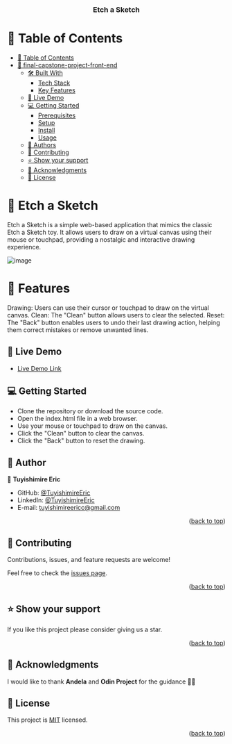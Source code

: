 <a name="readme-top"></a>

<div align="center">
  <h3><b>Etch a Sketch</b></h3>
</div>

<!-- TABLE OF CONTENTS -->

# 📗 Table of Contents

- [📗 Table of Contents](#-table-of-contents)
- [📖 final-capstone-project-front-end ](#-final-capstone-project-front-end-)
  - [🛠 Built With ](#-built-with-)
    - [Tech Stack ](#tech-stack-)
    - [Key Features ](#key-features-)
  - [🚀 Live Demo ](#-live-demo-)
  - [💻 Getting Started ](#-getting-started-)
    - [Prerequisites](#prerequisites)
    - [Setup](#setup)
    - [Install](#install)
    - [Usage](#usage)
  - [👥 Authors ](#-authors-)
  - [🤝 Contributing ](#-contributing-)
  - [⭐️ Show your support ](#️-show-your-support-)
  - [🙏 Acknowledgments ](#-acknowledgments-)
  - [📝 License ](#-license-)

<!-- PROJECT DESCRIPTION -->

# 📖 Etch a Sketch <a name="about-project"></a>
Etch a Sketch is a simple web-based application that mimics the classic Etch a Sketch toy. It allows users to draw on a virtual canvas using their mouse or touchpad, providing a nostalgic and interactive drawing experience.

![image](https://github.com/TuyishimireEric/Etch-a-sketch/assets/102757126/633ad487-d0c2-406a-8d20-3a6b37a6ab77)

# 🧾 Features
Drawing: Users can use their cursor or touchpad to draw on the virtual canvas.
Clean: The "Clean" button allows users to clear the selected.
Reset: The "Back" button enables users to undo their last drawing action, helping them correct mistakes or remove unwanted lines.

## 🚀 Live Demo <a name="live-demo"></a>

- [Live Demo Link](https://tuyishimireeric.github.io/Etch-a-sketch/)

<!-- GETTING STARTED -->

## 💻 Getting Started <a name="getting-started"></a>

- Clone the repository or download the source code.
- Open the index.html file in a web browser.
- Use your mouse or touchpad to draw on the canvas.
- Click the "Clean" button to clear the canvas.
- Click the "Back" button to reset the drawing.

## 👥 Author <a name="authors"></a>

👤 **Tuyishimire Eric**

- GitHub: [@TuyishimireEric](https://github.com/TuyishimireEric)
- LinkedIn: [@TuyishimireEric](https://www.linkedin.com/in/TuyishimireEric/)
- E-mail: <a href="mailto:tuyishimireericc@gmail.com">tuyishimireericc@gmail.com</a>

<p align="right">(<a href="#readme-top">back to top</a>)</p>

<!-- FUTURE FEATURES -->

## 🤝 Contributing <a name="contributing"></a>

Contributions, issues, and feature requests are welcome!

Feel free to check the [issues page](https://github.com/TuyishimireEric/Etch-a-sketch/issues).

<p align="right">(<a href="#readme-top">back to top</a>)</p>

<!-- SUPPORT -->

## ⭐️ Show your support <a name="support"></a>

If you like this project please consider giving us a star.

<p align="right">(<a href="#readme-top">back to top</a>)</p>

<!-- ACKNOWLEDGEMENTS -->

## 🙏 Acknowledgments <a name="acknowledgements"></a>

I would like to thank **Andela** and **Odin Project** for the guidance 🙏🙏


## 📝 License <a name="license"></a>

This project is [MIT](./LICENSE) licensed.

<p align="right">(<a href="#readme-top">back to top</a>)</p>
